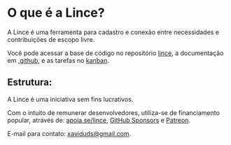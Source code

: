 # O que é a Lince?

A Lince é uma ferramenta para cadastro e conexão entre necessidades e contribuições de escopo livre.

Você pode acessar a base de código no repositório <a href="https://github.com/lince-social/lince">lince</a>, a documentação em <a href="https://github.com/lince-social/.github/tree/main/docs/pt_BR/documenta%C3%A7%C3%A3o">.github</a>, e as tarefas no <a href="https://github.com/orgs/lince-social/projects/6/views/1">kanban</a>. 

## Estrutura:

A Lince é uma iniciativa sem fins lucrativos.

Com o intuito de remunerar desenvolvedores, utiliza-se de financiamento popular, através de: [apoia.se/lince](https://www.apoia.se/lince), [GitHub Sponsors](https://github.com/sponsors/lince-social) e [Patreon](https://www.patreon.com/lince_social).

E-mail para contato: [xaviduds@gmail.com](mailto:xaviduds@gmail.com).
